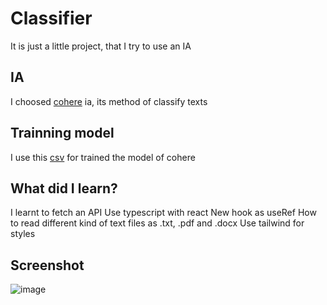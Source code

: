 # Classifier

It is just a little project, that I try to use an IA

## IA

I choosed [cohere](https://cohere.ai/) ia, its method of classify texts

## Trainning model

I use this [csv](https://docs.google.com/spreadsheets/d/e/2PACX-1vQRdYCocBXNx6mOu4fwtFA8x8Cc1rqy9gMDv1oo5wfNY929SuHP6CUGB85zjDP5CIHzz3dYjS3Qoddq/pubhtml?gid=0&single=true) for trained the model of cohere

## What did I learn?

I learnt to fetch an API
Use typescript with react
New hook as useRef
How to read different kind of text files as .txt, .pdf and .docx
Use tailwind for styles

## Screenshot

![image](https://user-images.githubusercontent.com/109475768/231907142-5f0a69e9-7b65-4ebf-bd5d-7d38074fecac.png)


